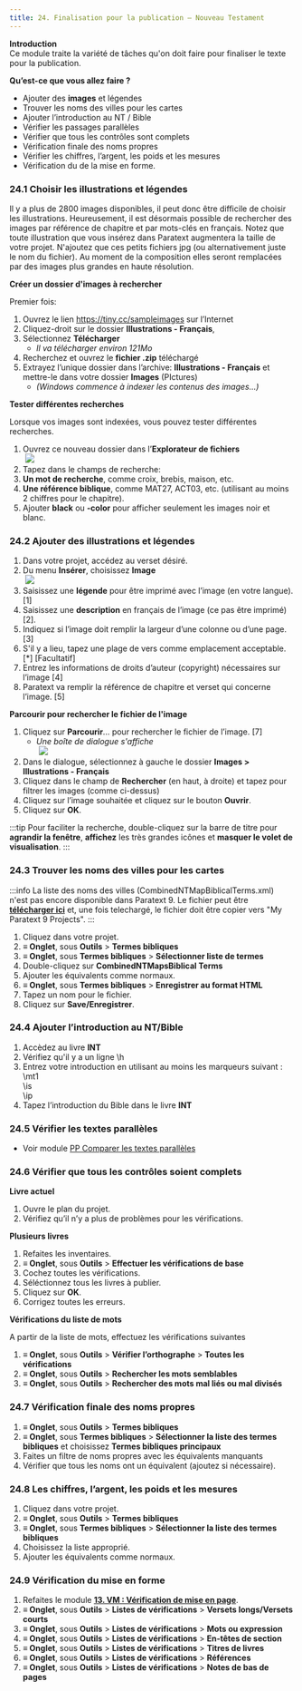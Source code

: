 ```yaml
---
title: 24. Finalisation pour la publication – Nouveau Testament
---
```


**​Introduction**  
Ce module traite la variété de tâches qu'on doit faire pour finaliser le texte pour la publication.

**Qu’est-ce que vous allez faire ?**  
-  Ajouter des **images** et légendes
-  Trouver les noms des villes pour les cartes
-  Ajouter l’introduction au NT / Bible
-  Vérifier les passages parallèles
-  Vérifier que tous les contrôles sont complets
-  Vérification finale des noms propres
-  Vérifier les chiffres, l’argent, les poids et les mesures
-  Vérification du de la mise en forme.

### 24.1 Choisir les illustrations et légendes

Il y a plus de 2800 images disponibles, il peut donc être difficile de choisir les illustrations. Heureusement, il est désormais possible de rechercher des images par référence de chapitre et par mots-clés en français. Notez que toute illustration que vous insérez dans Paratext augmentera la taille de votre projet. N'ajoutez que ces petits fichiers jpg (ou alternativement juste le nom du fichier). Au moment de la composition elles seront remplacées par des images plus grandes en haute résolution.

**Créer un dossier d'images à rechercher**

Premier fois:

1.  Ouvrez le lien https://tiny.cc/sampleimages sur l’Internet
1.  Cliquez-droit sur le dossier **Illustrations - Français**,
1.  Sélectionnez **Télécharger**  
     -  *Il va télécharger environ 121Mo*
1.  Recherchez et ouvrez le **fichier .zip** téléchargé
1.  Extrayez l’unique dossier dans l’archive: **Illustrations - Français** et mettre-le dans votre dossier **Images** (PIctures)  
     -  *(Windows commence à indexer les contenus des images…)*

**Tester différentes recherches**

Lorsque vos images sont indexées, vous pouvez tester différentes recherches.

1.  Ouvrez ce nouveau dossier dans l’**Explorateur de fichiers**  
    ![](../media/8dca24a8d36d8960c4e0a54ddb5ea755.png)  
1.  Tapez dans le champs de recherche:
1.  **Un mot de recherche**, comme croix, brebis, maison, etc.
1.  **Une référence biblique**, comme MAT27, ACT03, etc. (utilisant au moins 2 chiffres pour le chapitre).
1.  Ajouter **black** ou **-color** pour afficher seulement les images noir et blanc.

### 24.2 Ajouter des illustrations et légendes

1.  Dans votre projet, accédez au verset désiré.
1.  Du menu **Insérer**, choisissez **Image**  
    ![](../media/3102d4949b4968ef439a1676090bd832.png)  
1.  Saisissez une **légende** pour être imprimé avec l’image (en votre langue).[1]
1.  Saisissez une **description** en français de l’image (ce pas être imprimé) [2].
1.  Indiquez si l’image doit remplir la largeur d’une colonne ou d’une page. [3]
1.  S'il y a lieu, tapez une plage de vers comme emplacement acceptable. [\*] [Facultatif]
1.  Entrez les informations de droits d’auteur (copyright) nécessaires sur l’image [4]
1.  Paratext va remplir la référence de chapitre et verset qui concerne l’image. [5]

**Parcourir pour rechercher le fichier de l'image**

1.  Cliquez sur **Parcourir**… pour rechercher le fichier de l’image. [7]  
     -  *Une boîte de dialogue s'affiche*  
    ![](../media/007416d672d4724d28176d23b4f32e04.png)  
1.  Dans le dialogue, sélectionnez à gauche le dossier **Images \> Illustrations - Français**
1.  Cliquez dans le champ de **Rechercher** (en haut, à droite) et tapez pour filtrer les images (comme ci-dessus)
1.  Cliquez sur l’image souhaitée et cliquez sur le bouton **Ouvrir**.
1.  Cliquez sur **OK**.

:::tip
Pour faciliter la recherche, double-cliquez sur la barre de titre pour **agrandir la fenêtre**, **affichez** les très grandes icônes et **masquer le volet de visualisation**.
:::
### 24.3 Trouver les noms des villes pour les cartes

:::info
La liste des noms des villes (CombinedNTMapBiblicalTerms.xml) n'est pas encore disponible dans Paratext 9. Le fichier peut être [**télécharger ici**](pathname:///img/CombinedNTMapBiblicalTerms.xml) et, une fois telechargé, le fichier doit être copier vers "My Paratext 9 Projects".
:::

1.  Cliquez dans votre projet.
1.  **≡ Onglet**, sous **Outils** \> **Termes bibliques**
1.  **≡ Onglet**, sous **Termes bibliques** \> **Sélectionner liste de termes**
1.  Double-cliquez sur **CombinedNTMapsBiblical Terms**
1.  Ajouter les équivalents comme normaux.
1.  **≡ Onglet**, sous **Termes bibliques** \> **Enregistrer au format HTML**
1.  Tapez un nom pour le fichier.
1.  Cliquez sur **Save/Enregistrer**.

### 24.4 Ajouter l’introduction au NT/Bible

1.  Accèdez au livre **INT**
1.  Vérifiez qu'il y a un ligne \\h
1.  Entrez votre introduction en utilisant au moins les marqueurs suivant :  
    \\mt1  
    \\is  
    \\ip  
1.  Tapez l’introduction du Bible dans le livre **INT**

### 24.5 Vérifier les textes parallèles

-  Voir module [PP Comparer les textes parallèles](./23.PP.md)

### 24.6 Vérifier que tous les contrôles soient complets

**Livre actuel**

1.  Ouvre le plan du projet.
1.  Vérifiez qu’il n’y a plus de problèmes pour les vérifications.

**Plusieurs livres**

1.  Refaites les inventaires.
1.  **≡ Onglet**, sous **Outils** \> **Effectuer les vérifications de base**
1.  Cochez toutes les vérifications.
1.  Séléctionnez tous les livres à publier.
1.  Cliquez sur **OK**.
1.  Corrigez toutes les erreurs.

**Vérifications du liste de mots**

A partir de la liste de mots, effectuez les vérifications suivantes

1.  **≡ Onglet**, sous **Outils** \> **Vérifier l’orthographe** \> **Toutes les vérifications**
1.  **≡ Onglet**, sous **Outils** \> **Rechercher les mots semblables**
1.  **≡ Onglet**, sous **Outils** \> **Rechercher des mots mal liés ou mal divisés**

### 24.7 Vérification finale des noms propres

1.  **≡ Onglet**, sous **Outils** \> **Termes bibliques**
1.  **≡ Onglet**, sous **Termes bibliques** \> **Sélectionner la liste des termes bibliques** et choisissez **Termes bibliques principaux**
1.  Faites un filtre de noms propres avec les équivalents manquants
1.  Vérifier que tous les noms ont un équivalent (ajoutez si nécessaire).

### 24.8 Les chiffres, l’argent, les poids et les mesures

1.  Cliquez dans votre projet.
1.  **≡ Onglet**, sous **Outils** \> **Termes bibliques**
1.  **≡ Onglet**, sous **Termes bibliques** \> **Sélectionner la liste des termes bibliques**
1.  Choisissez la liste approprié.
1.  Ajouter les équivalents comme normaux.

### 24.9 Vérification du mise en forme

1.  Refaites le module [**13. VM : Vérification de mise en page**](././../03-Stage-2/13.FC.md).
1.  **≡ Onglet**, sous **Outils** \> **Listes de vérifications** \> **Versets longs/Versets courts**
1.  **≡ Onglet**, sous **Outils** \> **Listes de vérifications** \> **Mots ou expression**
1.  **≡ Onglet**, sous **Outils** \> **Listes de vérifications** \> **En-têtes de section**
1.  **≡ Onglet**, sous **Outils** \> **Listes de vérifications** \> **Titres de livres**
1.  **≡ Onglet**, sous **Outils** \> **Listes de vérifications** \> **Références**
1.  **≡ Onglet**, sous **Outils** \> **Listes de vérifications** \> **Notes de bas de pages**
